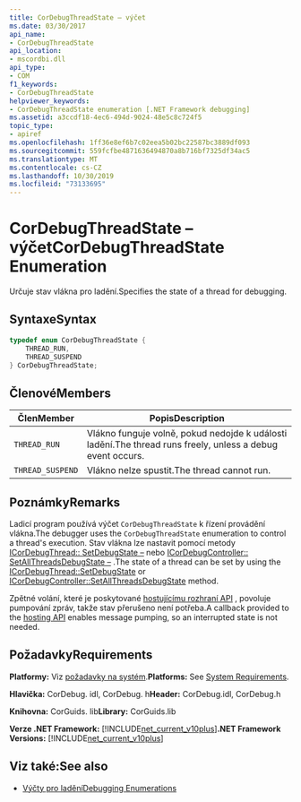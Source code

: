 ```yaml
---
title: CorDebugThreadState – výčet
ms.date: 03/30/2017
api_name:
- CorDebugThreadState
api_location:
- mscordbi.dll
api_type:
- COM
f1_keywords:
- CorDebugThreadState
helpviewer_keywords:
- CorDebugThreadState enumeration [.NET Framework debugging]
ms.assetid: a3ccdf18-4ec6-494d-9024-48e5c8c724f5
topic_type:
- apiref
ms.openlocfilehash: 1ff36e8ef6b7c02eea5b02bc22587bc3889df093
ms.sourcegitcommit: 559fcfbe4871636494870a8b716bf7325df34ac5
ms.translationtype: MT
ms.contentlocale: cs-CZ
ms.lasthandoff: 10/30/2019
ms.locfileid: "73133695"
---
```

# <a name="cordebugthreadstate-enumeration"></a><span data-ttu-id="aead0-102">CorDebugThreadState – výčet</span><span class="sxs-lookup"><span data-stu-id="aead0-102">CorDebugThreadState Enumeration</span></span>
<span data-ttu-id="aead0-103">Určuje stav vlákna pro ladění.</span><span class="sxs-lookup"><span data-stu-id="aead0-103">Specifies the state of a thread for debugging.</span></span>  
  
## <a name="syntax"></a><span data-ttu-id="aead0-104">Syntaxe</span><span class="sxs-lookup"><span data-stu-id="aead0-104">Syntax</span></span>  
  
```cpp  
typedef enum CorDebugThreadState {  
    THREAD_RUN,  
    THREAD_SUSPEND  
} CorDebugThreadState;  
```  
  
## <a name="members"></a><span data-ttu-id="aead0-105">Členové</span><span class="sxs-lookup"><span data-stu-id="aead0-105">Members</span></span>  
  
|<span data-ttu-id="aead0-106">Člen</span><span class="sxs-lookup"><span data-stu-id="aead0-106">Member</span></span>|<span data-ttu-id="aead0-107">Popis</span><span class="sxs-lookup"><span data-stu-id="aead0-107">Description</span></span>|  
|------------|-----------------|  
|`THREAD_RUN`|<span data-ttu-id="aead0-108">Vlákno funguje volně, pokud nedojde k události ladění.</span><span class="sxs-lookup"><span data-stu-id="aead0-108">The thread runs freely, unless a debug event occurs.</span></span>|  
|`THREAD_SUSPEND`|<span data-ttu-id="aead0-109">Vlákno nelze spustit.</span><span class="sxs-lookup"><span data-stu-id="aead0-109">The thread cannot run.</span></span>|  
  
## <a name="remarks"></a><span data-ttu-id="aead0-110">Poznámky</span><span class="sxs-lookup"><span data-stu-id="aead0-110">Remarks</span></span>  
 <span data-ttu-id="aead0-111">Ladicí program používá výčet `CorDebugThreadState` k řízení provádění vlákna.</span><span class="sxs-lookup"><span data-stu-id="aead0-111">The debugger uses the `CorDebugThreadState` enumeration to control a thread's execution.</span></span> <span data-ttu-id="aead0-112">Stav vlákna lze nastavit pomocí metody [ICorDebugThread:: SetDebugState –](../../../../docs/framework/unmanaged-api/debugging/icordebugthread-setdebugstate-method.md) nebo [ICorDebugController:: SetAllThreadsDebugState –](../../../../docs/framework/unmanaged-api/debugging/icordebugcontroller-setallthreadsdebugstate-method.md) .</span><span class="sxs-lookup"><span data-stu-id="aead0-112">The state of a thread can be set by using the [ICorDebugThread::SetDebugState](../../../../docs/framework/unmanaged-api/debugging/icordebugthread-setdebugstate-method.md) or [ICorDebugController::SetAllThreadsDebugState](../../../../docs/framework/unmanaged-api/debugging/icordebugcontroller-setallthreadsdebugstate-method.md) method.</span></span>  
  
 <span data-ttu-id="aead0-113">Zpětné volání, které je poskytované [hostujícímu rozhraní API](../../../../docs/framework/unmanaged-api/hosting/index.md) , povoluje pumpování zpráv, takže stav přerušeno není potřeba.</span><span class="sxs-lookup"><span data-stu-id="aead0-113">A callback provided to the [hosting API](../../../../docs/framework/unmanaged-api/hosting/index.md) enables message pumping, so an interrupted state is not needed.</span></span>  
  
## <a name="requirements"></a><span data-ttu-id="aead0-114">Požadavky</span><span class="sxs-lookup"><span data-stu-id="aead0-114">Requirements</span></span>  
 <span data-ttu-id="aead0-115">**Platformy:** Viz [požadavky na systém](../../../../docs/framework/get-started/system-requirements.md).</span><span class="sxs-lookup"><span data-stu-id="aead0-115">**Platforms:** See [System Requirements](../../../../docs/framework/get-started/system-requirements.md).</span></span>  
  
 <span data-ttu-id="aead0-116">**Hlavička:** CorDebug. idl, CorDebug. h</span><span class="sxs-lookup"><span data-stu-id="aead0-116">**Header:** CorDebug.idl, CorDebug.h</span></span>  
  
 <span data-ttu-id="aead0-117">**Knihovna:** CorGuids. lib</span><span class="sxs-lookup"><span data-stu-id="aead0-117">**Library:** CorGuids.lib</span></span>  
  
 <span data-ttu-id="aead0-118">**Verze .NET Framework:** [!INCLUDE[net_current_v10plus](../../../../includes/net-current-v10plus-md.md)]</span><span class="sxs-lookup"><span data-stu-id="aead0-118">**.NET Framework Versions:** [!INCLUDE[net_current_v10plus](../../../../includes/net-current-v10plus-md.md)]</span></span>  
  
## <a name="see-also"></a><span data-ttu-id="aead0-119">Viz také:</span><span class="sxs-lookup"><span data-stu-id="aead0-119">See also</span></span>

- [<span data-ttu-id="aead0-120">Výčty pro ladění</span><span class="sxs-lookup"><span data-stu-id="aead0-120">Debugging Enumerations</span></span>](../../../../docs/framework/unmanaged-api/debugging/debugging-enumerations.md)

